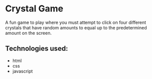 # Crystal Game 
A fun game to play where you must attempt to click on four different crystals that have random amounts to equal up to the predetermined amount on the screen.
## Technologies used:
* html
* css 
* javascript
